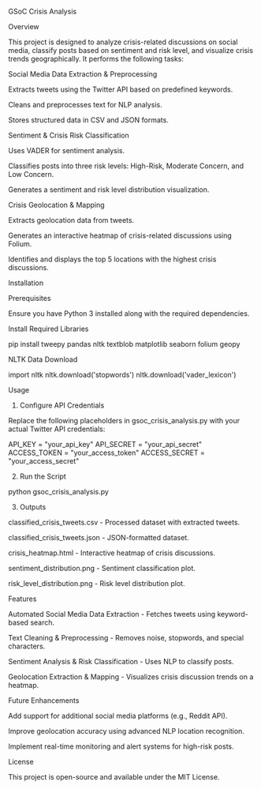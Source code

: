GSoC Crisis Analysis

Overview

This project is designed to analyze crisis-related discussions on social media, classify posts based on sentiment and risk level, and visualize crisis trends geographically. It performs the following tasks:

Social Media Data Extraction & Preprocessing

Extracts tweets using the Twitter API based on predefined keywords.

Cleans and preprocesses text for NLP analysis.

Stores structured data in CSV and JSON formats.

Sentiment & Crisis Risk Classification

Uses VADER for sentiment analysis.

Classifies posts into three risk levels: High-Risk, Moderate Concern, and Low Concern.

Generates a sentiment and risk level distribution visualization.

Crisis Geolocation & Mapping

Extracts geolocation data from tweets.

Generates an interactive heatmap of crisis-related discussions using Folium.

Identifies and displays the top 5 locations with the highest crisis discussions.

Installation

Prerequisites

Ensure you have Python 3 installed along with the required dependencies.

Install Required Libraries

pip install tweepy pandas nltk textblob matplotlib seaborn folium geopy

NLTK Data Download

import nltk
nltk.download('stopwords')
nltk.download('vader_lexicon')

Usage

1. Configure API Credentials

Replace the following placeholders in gsoc_crisis_analysis.py with your actual Twitter API credentials:

API_KEY = "your_api_key"
API_SECRET = "your_api_secret"
ACCESS_TOKEN = "your_access_token"
ACCESS_SECRET = "your_access_secret"

2. Run the Script

python gsoc_crisis_analysis.py

3. Outputs

classified_crisis_tweets.csv - Processed dataset with extracted tweets.

classified_crisis_tweets.json - JSON-formatted dataset.

crisis_heatmap.html - Interactive heatmap of crisis discussions.

sentiment_distribution.png - Sentiment classification plot.

risk_level_distribution.png - Risk level distribution plot.

Features

Automated Social Media Data Extraction - Fetches tweets using keyword-based search.

Text Cleaning & Preprocessing - Removes noise, stopwords, and special characters.

Sentiment Analysis & Risk Classification - Uses NLP to classify posts.

Geolocation Extraction & Mapping - Visualizes crisis discussion trends on a heatmap.

Future Enhancements

Add support for additional social media platforms (e.g., Reddit API).

Improve geolocation accuracy using advanced NLP location recognition.

Implement real-time monitoring and alert systems for high-risk posts.

License

This project is open-source and available under the MIT License.
